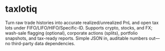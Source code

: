 # taxlotiq
Turn raw trade histories into accurate realized/unrealized PnL and open tax lots under FIFO/LIFO/HIFO/Specific-ID. Supports crypto, stocks, and FX; wash-sale flagging (optional), corporate actions (splits), portfolio snapshots, and tax-ready reports. Simple JSON in, auditable numbers out—no third-party data dependencies.
